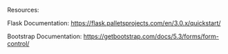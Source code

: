 Resources:

Flask Documentation: https://flask.palletsprojects.com/en/3.0.x/quickstart/

Bootstrap  Documentation: https://getbootstrap.com/docs/5.3/forms/form-control/
